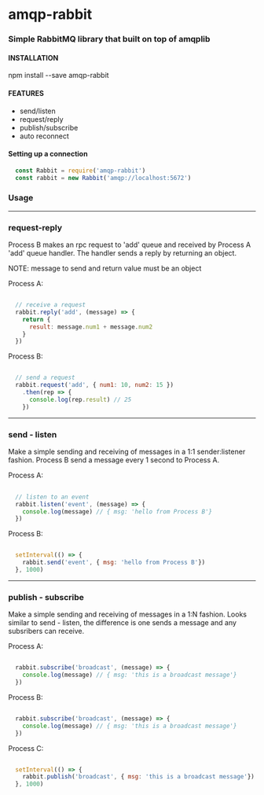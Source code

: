 # amqp-rabbit

### Simple RabbitMQ library that built on top of amqplib

#### INSTALLATION

npm install --save amqp-rabbit

#### FEATURES
* send/listen
* request/reply
* publish/subscribe
* auto reconnect

#### Setting up a connection

``` javascript
  const Rabbit = require('amqp-rabbit')
  const rabbit = new Rabbit('amqp://localhost:5672')
```

### Usage
---

### request-reply
Process B makes an rpc request to 'add' queue and received by Process A 'add' queue handler. The handler sends a reply by returning an object.

NOTE: message to send and return value must be an object

Process A:
```javascript

  // receive a request
  rabbit.reply('add', (message) => {
    return {
      result: message.num1 + message.num2
    }
  })

```

Process B:
```javascript

  // send a request
  rabbit.request('add', { num1: 10, num2: 15 })
    .then(rep => {
      console.log(rep.result) // 25
    })

```
---
### send - listen
Make a simple sending and receiving of messages in a 1:1 sender:listener fashion. Process B send a message every 1 second to Process A.

Process A:
```javascript
  
  // listen to an event
  rabbit.listen('event', (message) => {
    console.log(message) // { msg: 'hello from Process B'}
  })

```

Process B:

```javascript

  setInterval(() => {
    rabbit.send('event', { msg: 'hello from Process B'})
  }, 1000)
```
---
### publish - subscribe
Make a simple sending and receiving of messages in a 1:N fashion. Looks similar to send - listen, the difference is one sends a message and any subsribers can receive.

Process A:

```javascript

  rabbit.subscribe('broadcast', (message) => {
    console.log(message) // { msg: 'this is a broadcast message'}
  })

```

Process B:

```javascript

  rabbit.subscribe('broadcast', (message) => {
    console.log(message) // { msg: 'this is a broadcast message'}
  })

```

Process C: 

```javascript

  setInterval(() => {
    rabbit.publish('broadcast', { msg: 'this is a broadcast message'})
  }, 1000)

```